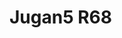 <a name="material" />

# Jugan5 R68
<script type="application/ld+json">
  {
    "@context": "https://schema.org/",
    "@type": "ChemicalSubstance",
    "http://purl.org/dc/terms/conformsTo":
      {
        "@type": "CreativeWork",
        "@id": "https://bioschemas.org/profiles/ChemicalSubstance/0.4-RELEASE/"
      },
    "@id": "https://egonw.github.io/nanowiki/nanowiki104.html#material",
    "name": "Jugan5 R68",
    "sameAs: "http://127.0.0.1/mediawiki/index.php/Special:URIResolver/Jugan5_R68"
  }
</script>

